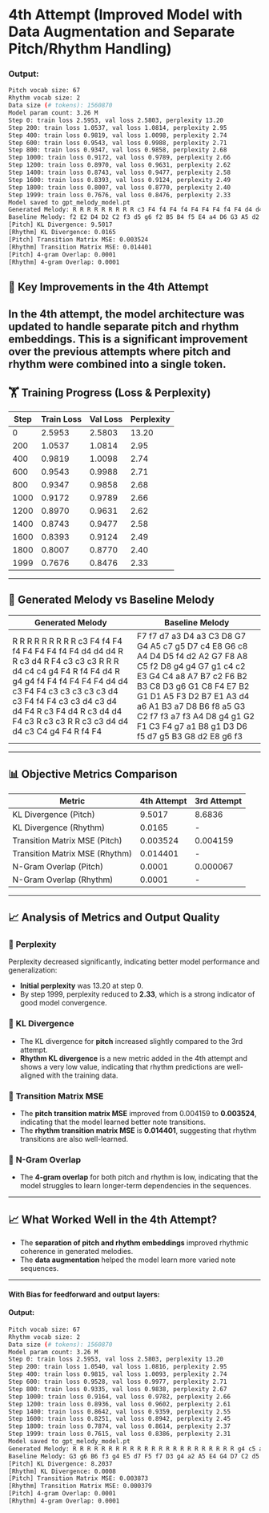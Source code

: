 # 4th Attempt (Improved Model with Data Augmentation and Separate Pitch/Rhythm Handling)
### Output:
```bash
Pitch vocab size: 67
Rhythm vocab size: 2
Data size (# tokens): 1560870
Model param count: 3.26 M
Step 0: train loss 2.5953, val loss 2.5803, perplexity 13.20
Step 200: train loss 1.0537, val loss 1.0814, perplexity 2.95
Step 400: train loss 0.9819, val loss 1.0098, perplexity 2.74
Step 600: train loss 0.9543, val loss 0.9988, perplexity 2.71
Step 800: train loss 0.9347, val loss 0.9858, perplexity 2.68
Step 1000: train loss 0.9172, val loss 0.9789, perplexity 2.66
Step 1200: train loss 0.8970, val loss 0.9631, perplexity 2.62
Step 1400: train loss 0.8743, val loss 0.9477, perplexity 2.58
Step 1600: train loss 0.8393, val loss 0.9124, perplexity 2.49
Step 1800: train loss 0.8007, val loss 0.8770, perplexity 2.40
Step 1999: train loss 0.7676, val loss 0.8476, perplexity 2.33
Model saved to gpt_melody_model.pt
Generated Melody: R R R R R R R R R c3 F4 f4 F4 f4 F4 F4 F4 f4 F4 d4 d4 d4 R R c3 d4 R F4 c3 c3 c3 R R R d4 c4 c4 g4 F4 R f4 F4 d4 R g4 g4 f4 F4 f4 F4 F4 F4 d4 d4 c3 F4 F4 c3 c3 c3 c3 c3 d4 c3 F4 f4 F4 c3 c3 d4 c3 d4 d4 F4 R c3 F4 d4 R c3 d4 d4 F4 c3 R c3 c3 R R c3 c3 d4 d4 d4 c3 C4 g4 F4 R f4 F4
Baseline Melody: f2 E2 D4 D2 C2 f3 d5 g6 f2 B5 B4 f5 E4 a4 D6 G3 A5 d2 B6 g2 D7 A4 f5 C2 d2 A2 g2 D3 f2 F7 E2 B3 D2 D3 f7 a5 a6 c2 a6 C3 C6 d2 f7 f6 f4 A6 a5 F7 A6 d3 E7 E3 E3 c3 c4 D5 C6 f6 c7 E5 B2 G2 E6 f3 f3 F2 d5 d3 f4 d3 f5 F7 C2 a6 F4 G6 c4 D3 D7 D2 g2 C2 G3 f2 c6 g4 B4 G5 D3 c6 a5 G2 C2 F4 a5 D2 B3 a5 f7 G5
[Pitch] KL Divergence: 9.5017
[Rhythm] KL Divergence: 0.0165
[Pitch] Transition Matrix MSE: 0.003524
[Rhythm] Transition Matrix MSE: 0.014401
[Pitch] 4-gram Overlap: 0.0001
[Rhythm] 4-gram Overlap: 0.0001
```
## 🎯 **Key Improvements in the 4th Attempt**
In the 4th attempt, the model architecture was updated to handle **separate pitch and rhythm embeddings**. This is a significant improvement over the previous attempts where pitch and rhythm were combined into a single token.
---

## 🏋️ **Training Progress (Loss & Perplexity)**
| **Step** | **Train Loss** | **Val Loss** | **Perplexity** |
|---------|----------------|--------------|----------------|
| 0       | 2.5953         | 2.5803       | 13.20          |
| 200     | 1.0537         | 1.0814       | 2.95           |
| 400     | 0.9819         | 1.0098       | 2.74           |
| 600     | 0.9543         | 0.9988       | 2.71           |
| 800     | 0.9347         | 0.9858       | 2.68           |
| 1000    | 0.9172         | 0.9789       | 2.66           |
| 1200    | 0.8970         | 0.9631       | 2.62           |
| 1400    | 0.8743         | 0.9477       | 2.58           |
| 1600    | 0.8393         | 0.9124       | 2.49           |
| 1800    | 0.8007         | 0.8770       | 2.40           |
| 1999    | 0.7676         | 0.8476       | 2.33           |

---

## 🎼 **Generated Melody vs Baseline Melody**
| **Generated Melody** | **Baseline Melody** |
|----------------------|---------------------|
| R R R R R R R R R c3 F4 f4 F4 f4 F4 F4 F4 f4 F4 d4 d4 d4 R R c3 d4 R F4 c3 c3 c3 R R R d4 c4 c4 g4 F4 R f4 F4 d4 R g4 g4 f4 F4 f4 F4 F4 F4 d4 d4 c3 F4 F4 c3 c3 c3 c3 c3 d4 c3 F4 f4 F4 c3 c3 d4 c3 d4 d4 F4 R c3 F4 d4 R c3 d4 d4 F4 c3 R c3 c3 R R c3 c3 d4 d4 d4 c3 C4 g4 F4 R f4 F4 | F7 f7 d7 a3 D4 a3 C3 D8 G7 G4 A5 c7 g5 D7 c4 E8 G6 c8 A4 D4 D5 f4 d2 A2 G7 F8 A8 C5 f2 D8 g4 g4 G7 g1 c4 c2 E3 G4 C4 a8 A7 B7 c2 F6 B2 B3 C8 D3 g6 G1 C8 F4 E7 B2 G1 D1 A5 F3 D2 B7 E1 A3 d4 a6 A1 B3 a7 D8 B6 f8 a5 G3 C2 f7 f3 a7 f3 A4 D8 g4 g1 G2 F1 C3 F4 g7 a1 B8 g1 D3 D6 f5 d7 g5 B3 G8 d2 E8 g6 f3 |

---

## 📊 **Objective Metrics Comparison**
| **Metric**             | **4th Attempt** | **3rd Attempt** |
|------------------------|-----------------|-----------------|
| KL Divergence (Pitch)   | 9.5017          | 8.6836          |
| KL Divergence (Rhythm)  | 0.0165          | -               |
| Transition Matrix MSE (Pitch) | 0.003524       | 0.004159        |
| Transition Matrix MSE (Rhythm) | 0.014401       | -               |
| N-Gram Overlap (Pitch)  | 0.0001          | 0.000067        |
| N-Gram Overlap (Rhythm) | 0.0001          | -               |

---

## 📈 **Analysis of Metrics and Output Quality**
### 🎯 **Perplexity**
Perplexity decreased significantly, indicating better model performance and generalization:
- **Initial perplexity** was 13.20 at step 0.
- By step 1999, perplexity reduced to **2.33**, which is a strong indicator of good model convergence.

### 🎯 **KL Divergence**
- The KL divergence for **pitch** increased slightly compared to the 3rd attempt.
- **Rhythm KL divergence** is a new metric added in the 4th attempt and shows a very low value, indicating that rhythm predictions are well-aligned with the training data.

### 🎯 **Transition Matrix MSE**
- The **pitch transition matrix MSE** improved from 0.004159 to **0.003524**, indicating that the model learned better note transitions.
- The **rhythm transition matrix MSE** is **0.014401**, suggesting that rhythm transitions are also well-learned.

### 🎯 **N-Gram Overlap**
- The **4-gram overlap** for both pitch and rhythm is low, indicating that the model struggles to learn longer-term dependencies in the sequences.

---

## 📈 **What Worked Well in the 4th Attempt?**
- The **separation of pitch and rhythm embeddings** improved rhythmic coherence in generated melodies.
- The **data augmentation** helped the model learn more varied note sequences.
---

#### With Bias for feedforward and output layers:
#### Output:
```bash
Pitch vocab size: 67
Rhythm vocab size: 2
Data size (# tokens): 1560870
Model param count: 3.26 M
Step 0: train loss 2.5953, val loss 2.5803, perplexity 13.20
Step 200: train loss 1.0540, val loss 1.0816, perplexity 2.95
Step 400: train loss 0.9815, val loss 1.0093, perplexity 2.74
Step 600: train loss 0.9528, val loss 0.9977, perplexity 2.71
Step 800: train loss 0.9335, val loss 0.9838, perplexity 2.67
Step 1000: train loss 0.9164, val loss 0.9782, perplexity 2.66
Step 1200: train loss 0.8936, val loss 0.9602, perplexity 2.61
Step 1400: train loss 0.8642, val loss 0.9359, perplexity 2.55
Step 1600: train loss 0.8251, val loss 0.8942, perplexity 2.45
Step 1800: train loss 0.7874, val loss 0.8614, perplexity 2.37
Step 1999: train loss 0.7615, val loss 0.8386, perplexity 2.31
Model saved to gpt_melody_model.pt
Generated Melody: R R R R R R R R R R R R R R R R R R R R R R R g4 c5 a4 g4 f4 F4 d4 d4 c4 g3 R g3 d4 d4 c4 c4 d4 F4 F4 d4 d4 c4 C3 R c4 d4 c4 F4 d4 c4 g3 a3 d4 c4 g3 R c4 c4 g4 F4 d4 c4 d4 F4 f4 F4 d4 c4 R g4 f4 F4 R c4 c4 c4 c4 c4 d4 c4 a3 g3 R R g4 c4 d4 F4 f4 F4 d4 c4 R f4 F4 d4 d4 f3
Baseline Melody: G3 g6 B6 f3 g4 E5 d7 F5 f7 D3 g4 a2 A5 E4 G4 D7 C2 d5 E6 f4 f2 B6 f3 A4 G3 F2 C5 f7 g2 E6 f7 G4 D6 f5 c7 G3 A5 c7 F3 f6 E6 d7 a2 F5 G2 f4 G2 F6 F5 c2 E3 c7 g4 g4 d7 c5 C3 a4 B5 d2 f7 E6 g4 F2 a5 d5 C6 f3 R F2 F2 G6 B3 A4 a5 g2 g5 g2 C2 G2 g3 a3 C6 E6 d6 f2 f5 E7 d2 D4 B6 d5 d4 F4 c7 D3 d4 d2 a2 d6
[Pitch] KL Divergence: 8.2037
[Rhythm] KL Divergence: 0.0008
[Pitch] Transition Matrix MSE: 0.003873
[Rhythm] Transition Matrix MSE: 0.000379
[Pitch] 4-gram Overlap: 0.0001
[Rhythm] 4-gram Overlap: 0.0001
```